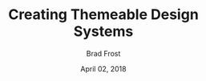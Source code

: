 ---
date: April 02, 2018
title: Creating Themeable Design Systems
author: Brad Frost
link: http://bradfrost.com/blog/post/creating-themeable-design-systems/
description: Is it possible to create a single design system that powers wildly different-looking brands and experiences? The answer is yes! But why would you want to?
tags:
- code
- design-tokens

# ================================
# ARTICLE TAGS AVAILABLE
# ================================
# - animation
# - code
# - contribution
# - design-tokens
# - leadership
# - patterns
# - process
# - sketch
# ================================
---